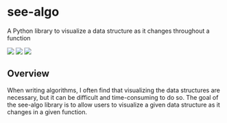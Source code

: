 # see-algo
A Python library to visualize a data structure as it changes throughout a function

[![](https://img.shields.io/badge/License-Apache_2.0-pink.svg)](./LICENSE) 
![](https://img.shields.io/github/issues/sarahtang7/see-algo)
![](https://img.shields.io/codecov/c/github/sarahtang7/see-algo/main?color=lightgreen)

## Overview
When writing algorithms, I often find that visualizing the data structures are necessary, but it can be difficult and time-consuming to do so. The goal of the see-algo library is to allow users to visualize a given data structure as it changes in a given function.
